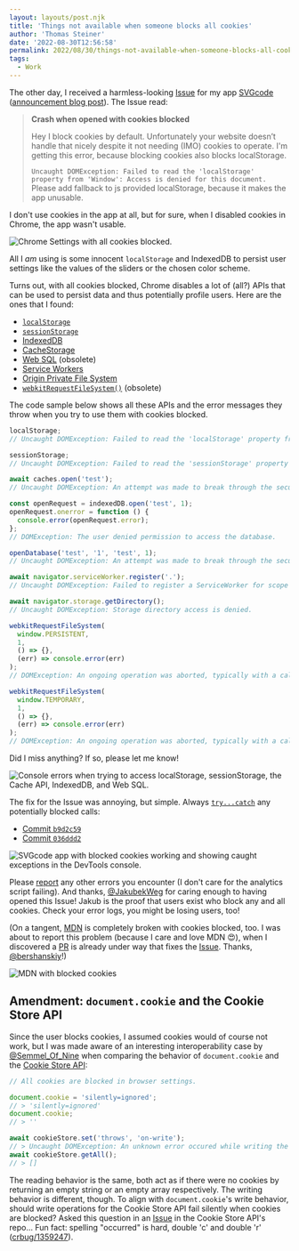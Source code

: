 ```yaml
---
layout: layouts/post.njk
title: 'Things not available when someone blocks all cookies'
author: 'Thomas Steiner'
date: '2022-08-30T12:56:58'
permalink: 2022/08/30/things-not-available-when-someone-blocks-all-cookies/index.html
tags:
  - Work
---
```


The other day, I received a harmless-looking
[Issue](https://github.com/tomayac/SVGcode/issues/86) for my app
[SVGcode](https://svgco.de/)
([announcement blog post](/2021/11/22/releasing-svgcode/index.html)). The Issue
read:

> **Crash when opened with cookies blocked**
>
> Hey I block cookies by default. Unfortunately your website doesn’t handle that
> nicely despite it not needing (IMO) cookies to operate. I'm getting this
> error, because blocking cookies also blocks localStorage.
>
> `Uncaught DOMException: Failed to read the 'localStorage' property from 'Window': Access is denied for this document.`
> Please add fallback to js provided localStorage, because it makes the app
> unusable.

I don't use cookies in the app at all, but for sure, when I disabled cookies in
Chrome, the app wasn't usable.

![Chrome Settings with all cookies blocked.](/images/chrome-block-cookies.png)

All I _am_ using is some innocent `localStorage` and IndexedDB to persist user
settings like the values of the sliders or the chosen color scheme.

Turns out, with all cookies blocked, Chrome disables a lot of (all?) APIs that
can be used to persist data and thus potentially profile users. Here are the
ones that I found:

- [`localStorage`](https://developer.mozilla.org/en-US/docs/Web/API/Window/localStorage)
- [`sessionStorage`](https://developer.mozilla.org/en-US/docs/Web/API/Window/sessionStorage)
- [IndexedDB](https://developer.mozilla.org/en-US/docs/Web/API/IndexedDB_API)
- [CacheStorage](https://developer.mozilla.org/en-US/docs/Web/API/CacheStorage)
- [Web SQL](https://www.w3.org/TR/webdatabase/) (obsolete)
- [Service Workers](https://developer.mozilla.org/en-US/docs/Web/API/Service_Worker_API)
- [Origin Private File System](https://web.dev/file-system-access/#accessing-the-origin-private-file-system)
- [`webkitRequestFileSystem()`](https://developer.mozilla.org/en-US/docs/Web/API/Window/requestFileSystem)
  (obsolete)

The code sample below shows all these APIs and the error messages they throw
when you try to use them with cookies blocked.

```js
localStorage;
// Uncaught DOMException: Failed to read the 'localStorage' property from Window: Access is denied for this document.

sessionStorage;
// Uncaught DOMException: Failed to read the 'sessionStorage' property from 'Window: Access is denied for this document.

await caches.open('test');
// Uncaught DOMException: An attempt was made to break through the security policy of the user agent.

const openRequest = indexedDB.open('test', 1);
openRequest.onerror = function () {
  console.error(openRequest.error);
};
// DOMException: The user denied permission to access the database.

openDatabase('test', '1', 'test', 1);
// Uncaught DOMException: An attempt was made to break through the security policy of the user agent.

await navigator.serviceWorker.register('.');
// Uncaught DOMException: Failed to register a ServiceWorker for scope ('https://example.com/') with script ('https://example.com/'): The user denied permission to use Service Worker.

await navigator.storage.getDirectory();
// Uncaught DOMException: Storage directory access is denied.

webkitRequestFileSystem(
  window.PERSISTENT,
  1,
  () => {},
  (err) => console.error(err)
);
// DOMException: An ongoing operation was aborted, typically with a call to abort().

webkitRequestFileSystem(
  window.TEMPORARY,
  1,
  () => {},
  (err) => console.error(err)
);
// DOMException: An ongoing operation was aborted, typically with a call to abort().
```

Did I miss anything? If so, please let me know!

![Console errors when trying to access localStorage, sessionStorage, the Cache API, IndexedDB, and Web SQL.](/images/chrome-cookie-errors.png)

The fix for the Issue was annoying, but simple. Always
[`try...catch`](https://developer.mozilla.org/en-US/docs/Web/JavaScript/Reference/Statements/try...catch)
any potentially blocked calls:

- [Commit `b9d2c59`](https://github.com/tomayac/SVGcode/commit/b9d2c59bc579c103b8ac154432d65eec9688e853)
- [Commit `036ddd2`](https://github.com/tomayac/SVGcode/commit/036ddd27cbcc7923b0f8da7072a34a0e3de764b1)

![SVGcode app with blocked cookies working and showing caught exceptions in the DevTools console.](/images/svgcode-errors.png)

Please [report](https://github.com/tomayac/SVGcode/issues/) any other errors you
encounter (I don't care for the analytics script failing). And thanks,
[@JakubekWeg](https://github.com/JakubekWeg) for caring enough to having opened
this Issue! Jakub is the proof that users exist who block any and all cookies.
Check your error logs, you might be losing users, too!

(On a tangent, [MDN](https://developer.mozilla.org/en-US/) is completely broken
with cookies blocked, too. I was about to report this problem (because I care
and love MDN 😍), when I discovered a
[PR](https://github.com/mdn/yari/pull/6352) is already under way that fixes the
[Issue](https://github.com/mdn/yari/issues/6758). Thanks,
[@bershanskiy](https://github.com/bershanskiy)!)

![MDN with blocked cookies](/images/mdn-error.png)

## Amendment: `document.cookie` and the Cookie Store API

Since the user blocks cookies, I assumed cookies would of course not work, but I
was made aware of an interesting interoperability case by
[@Semmel_Of_Nine](https://twitter.com/Semmel_Of_Nine/status/1565386373355421696?s=20&t=u3q_x3gPj3mYfKcu1KCXeg)
when comparing the behavior of `document.cookie` and the
[Cookie Store API](https://developer.mozilla.org/en-US/docs/Web/API/Cookie_Store_API):

```js
// All cookies are blocked in browser settings.

document.cookie = 'silently=ignored';
// > 'silently=ignored'
document.cookie;
// > ''

await cookieStore.set('throws', 'on-write');
// > Uncaught DOMException: An unknown error occured while writing the cookie.
await cookieStore.getAll();
// > []
```

The reading behavior is the same, both act as if there were no cookies by
returning an empty string or an empty array respectively. The writing behavior
is different, though. To align with `document.cookie`'s write behavior, should
write operations for the Cookie Store API fail silently when cookies are
blocked? Asked this question in an
[Issue](https://github.com/WICG/cookie-store/issues/209) in the Cookie Store
API's repo… Fun fact: spelling "occurred" is hard, double 'c' and double 'r'
([crbug/1359247](https://crbug.com/1359247)).
